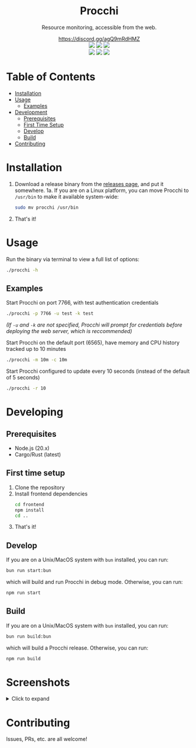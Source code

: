 <div align=center>
  <h1>Procchi</h1>
  <p>Resource monitoring, accessible from the web.</p>
  <a href="https://www.discord.gg/agQ9mRdHMZ">https://discord.gg/agQ9mRdHMZ</a>
</div>

<div align="center">
 <img src="https://img.shields.io/github/actions/workflow/status/SpikeHD/procchi/build.yml" />
 <img src="https://img.shields.io/github/package-json/v/SpikeHD/procchi" />
 <img src="https://img.shields.io/github/repo-size/SpikeHD/procchi" />
</div>
<div align="center">
 <img src="https://img.shields.io/github/commit-activity/m/SpikeHD/procchi" />
 <img src="https://img.shields.io/github/release-date/SpikeHD/procchi" />
 <img src="https://img.shields.io/github/stars/SpikeHD/procchi" />
</div>

# Table of Contents

* [Installation](#installation)
* [Usage](#usage)
  * [Examples](#examples)
* [Development](#development)
  * [Prerequisites](#prerequisites)
  * [First Time Setup](#first-time-setup)
  * [Develop](#develop)
  * [Build](#build)
* [Contributing](#contributing)

# Installation

1. Download a release binary from the [releases page](https://github.com/SpikeHD/procchi/releases), and put it somewhere.
  1a. If you are on a Linux platform, you can move Procchi to `/usr/bin` to make it available system-wide:
    ```sh
    sudo mv procchi /usr/bin
    ```
2. That's it!

# Usage

Run the binary via terminal to view a full list of options:

```sh
./procchi -h
```

## Examples

Start Procchi on port 7766, with test authentication credentials
```sh
./procchi -p 7766 -u test -k test
```
*(If `-u` and `-k` are not specified, Procchi will prompt for credentials before deploying the web server, which is reccommended)*

Start Procchi on the default port (6565), have memory and CPU history tracked up to 10 minutes
```sh
./procchi -m 10m -c 10m
```

Start Procchi configured to update every 10 seconds (instead of the default of 5 seconds)
```sh
./procchi -r 10
```

# Developing

## Prerequisites

* Node.js (20.x)
* Cargo/Rust (latest)

## First time setup

1. Clone the repository
2. Install frontend dependencies
    ```sh
    cd frontend
    npm install
    cd ..
    ```
3. That's it!

## Develop

If you are on a Unix/MacOS system with `bun` installed, you can run:
```sh
bun run start:bun
```

which will build and run Procchi in debug mode. Otherwise, you can run:
```sh
npm run start
```

## Build

If you are on a Unix/MacOS system with `bun` installed, you can run:
```sh
bun run build:bun
```

which will build a Procchi release. Otherwise, you can run:
```sh
npm run build
```

# Screenshots

<details>
  <summary>Click to expand</summary>
</details>

# Contributing

Issues, PRs, etc. are all welcome!


